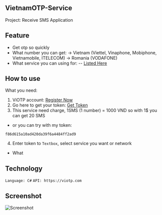 ## VietnamOTP-Service
Project: Receive SMS Application

## Feature
- Get otp so quickly
- What number you can get: 
-> Vietnam (Viettel, Vinaphone, Mobiphone, Vietnamobile, ITELECOM)
-> Romania (VODAFONE)
- What service you can using for:
-- [Listed Here](https://pastebin.com/raw/gFmEbcfV)

## How to use
What you need:
1. ViOTP account: [Register Now](https://viotp.com/Account/Register)
2. Go here to get your token: [Get Token](https://viotp.com/Account/ApiDocument2)
3. This service need charge, 1SMS (1 number) = 1000 VND so with 1$ you can get 20 SMS

- or you can try with my token: 
```
f86d615a10ad420da39f6a4484ff2ad9
```
4. Enter token to `Textbox`, select service you want or network

- What 
## Technology
```Language: C#```
```API: https://viotp.com```

## Screenshot
![Screenshot](https://i.paste.pics/0d56c5a74e0c50a5589d8b315c28be69.png)
